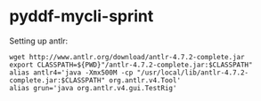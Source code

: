 # pyddf-mycli-sprint

Setting up antlr:

```
wget http://www.antlr.org/download/antlr-4.7.2-complete.jar
export CLASSPATH=${PWD}"/antlr-4.7.2-complete.jar:$CLASSPATH"
alias antlr4='java -Xmx500M -cp "/usr/local/lib/antlr-4.7.2-complete.jar:$CLASSPATH" org.antlr.v4.Tool'
alias grun='java org.antlr.v4.gui.TestRig'
```
